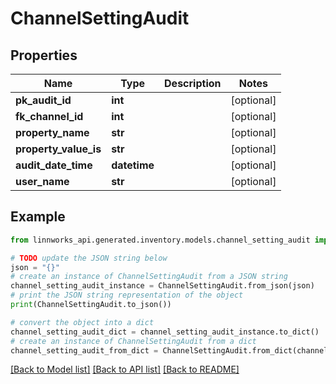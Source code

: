 # ChannelSettingAudit


## Properties

Name | Type | Description | Notes
------------ | ------------- | ------------- | -------------
**pk_audit_id** | **int** |  | [optional] 
**fk_channel_id** | **int** |  | [optional] 
**property_name** | **str** |  | [optional] 
**property_value_is** | **str** |  | [optional] 
**audit_date_time** | **datetime** |  | [optional] 
**user_name** | **str** |  | [optional] 

## Example

```python
from linnworks_api.generated.inventory.models.channel_setting_audit import ChannelSettingAudit

# TODO update the JSON string below
json = "{}"
# create an instance of ChannelSettingAudit from a JSON string
channel_setting_audit_instance = ChannelSettingAudit.from_json(json)
# print the JSON string representation of the object
print(ChannelSettingAudit.to_json())

# convert the object into a dict
channel_setting_audit_dict = channel_setting_audit_instance.to_dict()
# create an instance of ChannelSettingAudit from a dict
channel_setting_audit_from_dict = ChannelSettingAudit.from_dict(channel_setting_audit_dict)
```
[[Back to Model list]](../README.md#documentation-for-models) [[Back to API list]](../README.md#documentation-for-api-endpoints) [[Back to README]](../README.md)


